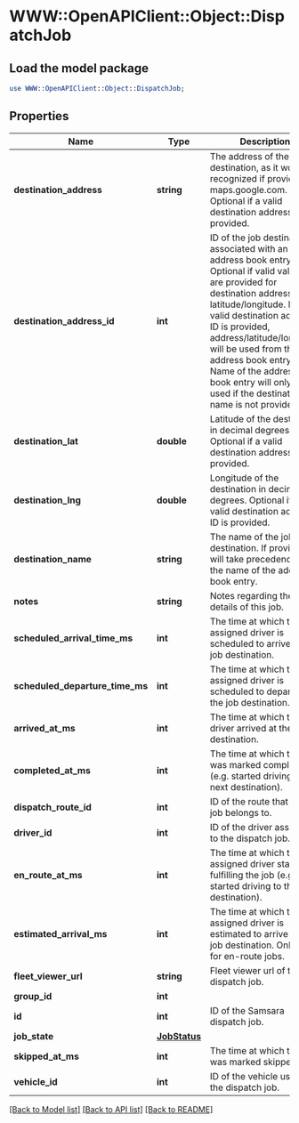 # WWW::OpenAPIClient::Object::DispatchJob

## Load the model package
```perl
use WWW::OpenAPIClient::Object::DispatchJob;
```

## Properties
Name | Type | Description | Notes
------------ | ------------- | ------------- | -------------
**destination_address** | **string** | The address of the job destination, as it would be recognized if provided to maps.google.com. Optional if a valid destination address ID is provided. | [optional] 
**destination_address_id** | **int** | ID of the job destination associated with an address book entry. Optional if valid values are provided for destination address or latitude/longitude. If a valid destination address ID is provided, address/latitude/longitude will be used from the address book entry. Name of the address book entry will only be used if the destination name is not provided. | [optional] 
**destination_lat** | **double** | Latitude of the destination in decimal degrees. Optional if a valid destination address ID is provided. | [optional] 
**destination_lng** | **double** | Longitude of the destination in decimal degrees. Optional if a valid destination address ID is provided. | [optional] 
**destination_name** | **string** | The name of the job destination. If provided, it will take precedence over the name of the address book entry. | [optional] 
**notes** | **string** | Notes regarding the details of this job. | [optional] 
**scheduled_arrival_time_ms** | **int** | The time at which the assigned driver is scheduled to arrive at the job destination. | 
**scheduled_departure_time_ms** | **int** | The time at which the assigned driver is scheduled to depart from the job destination. | [optional] 
**arrived_at_ms** | **int** | The time at which the driver arrived at the job destination. | [optional] 
**completed_at_ms** | **int** | The time at which the job was marked complete (e.g. started driving to the next destination). | [optional] 
**dispatch_route_id** | **int** | ID of the route that this job belongs to. | 
**driver_id** | **int** | ID of the driver assigned to the dispatch job. | [optional] 
**en_route_at_ms** | **int** | The time at which the assigned driver started fulfilling the job (e.g. started driving to the destination). | [optional] 
**estimated_arrival_ms** | **int** | The time at which the assigned driver is estimated to arrive at the job destination. Only valid for en-route jobs. | [optional] 
**fleet_viewer_url** | **string** | Fleet viewer url of the dispatch job. | [optional] 
**group_id** | **int** |  | 
**id** | **int** | ID of the Samsara dispatch job. | 
**job_state** | [**JobStatus**](JobStatus.md) |  | 
**skipped_at_ms** | **int** | The time at which the job was marked skipped. | [optional] 
**vehicle_id** | **int** | ID of the vehicle used for the dispatch job. | [optional] 

[[Back to Model list]](../README.md#documentation-for-models) [[Back to API list]](../README.md#documentation-for-api-endpoints) [[Back to README]](../README.md)



